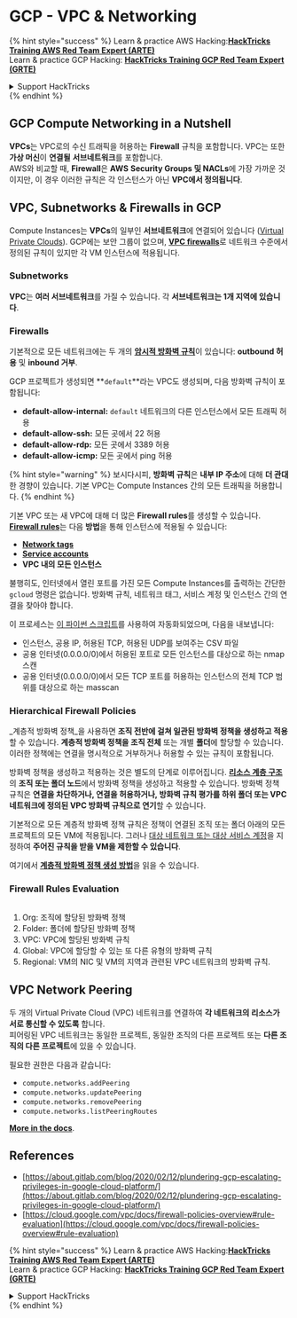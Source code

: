 # GCP - VPC & Networking

{% hint style="success" %}
Learn & practice AWS Hacking:<img src="../../../../.gitbook/assets/image (1).png" alt="" data-size="line">[**HackTricks Training AWS Red Team Expert (ARTE)**](https://training.hacktricks.xyz/courses/arte)<img src="../../../../.gitbook/assets/image (1).png" alt="" data-size="line">\
Learn & practice GCP Hacking: <img src="../../../../.gitbook/assets/image (2).png" alt="" data-size="line">[**HackTricks Training GCP Red Team Expert (GRTE)**<img src="../../../../.gitbook/assets/image (2).png" alt="" data-size="line">](https://training.hacktricks.xyz/courses/grte)

<details>

<summary>Support HackTricks</summary>

* Check the [**subscription plans**](https://github.com/sponsors/carlospolop)!
* **Join the** 💬 [**Discord group**](https://discord.gg/hRep4RUj7f) or the [**telegram group**](https://t.me/peass) or **follow** us on **Twitter** 🐦 [**@hacktricks\_live**](https://twitter.com/hacktricks\_live)**.**
* **Share hacking tricks by submitting PRs to the** [**HackTricks**](https://github.com/carlospolop/hacktricks) and [**HackTricks Cloud**](https://github.com/carlospolop/hacktricks-cloud) github repos.

</details>
{% endhint %}

## **GCP Compute Networking in a Nutshell**

**VPCs**는 VPC로의 수신 트래픽을 허용하는 **Firewall** 규칙을 포함합니다. VPC는 또한 **가상 머신**이 **연결될** **서브네트워크**를 포함합니다.\
AWS와 비교할 때, **Firewall**은 **AWS** **Security Groups 및 NACLs**에 가장 가까운 것이지만, 이 경우 이러한 규칙은 각 인스턴스가 아닌 **VPC에서 정의됩니다**.

## **VPC, Subnetworks & Firewalls in GCP**

Compute Instances는 **VPCs**의 일부인 **서브네트워크**에 연결되어 있습니다 ([Virtual Private Clouds](https://cloud.google.com/vpc/docs/vpc)). GCP에는 보안 그룹이 없으며, [**VPC firewalls**](https://cloud.google.com/vpc/docs/firewalls)로 네트워크 수준에서 정의된 규칙이 있지만 각 VM 인스턴스에 적용됩니다.

### Subnetworks

**VPC**는 **여러 서브네트워크**를 가질 수 있습니다. 각 **서브네트워크는 1개 지역에 있습니다**.

### Firewalls

기본적으로 모든 네트워크에는 두 개의 [**암시적 방화벽 규칙**](https://cloud.google.com/vpc/docs/firewalls#default\_firewall\_rules)이 있습니다: **outbound 허용** 및 **inbound 거부**.

GCP 프로젝트가 생성되면 **`default`**라는 VPC도 생성되며, 다음 방화벽 규칙이 포함됩니다:

* **default-allow-internal:** `default` 네트워크의 다른 인스턴스에서 모든 트래픽 허용
* **default-allow-ssh:** 모든 곳에서 22 허용
* **default-allow-rdp:** 모든 곳에서 3389 허용
* **default-allow-icmp:** 모든 곳에서 ping 허용

{% hint style="warning" %}
보시다시피, **방화벽 규칙**은 **내부 IP 주소**에 대해 **더 관대**한 경향이 있습니다. 기본 VPC는 Compute Instances 간의 모든 트래픽을 허용합니다.
{% endhint %}

기본 VPC 또는 새 VPC에 대해 더 많은 **Firewall rules**를 생성할 수 있습니다. [**Firewall rules**](https://cloud.google.com/vpc/docs/firewalls)는 다음 **방법**을 통해 인스턴스에 적용될 수 있습니다:

* [**Network tags**](https://cloud.google.com/vpc/docs/add-remove-network-tags)
* [**Service accounts**](https://cloud.google.com/vpc/docs/firewalls#serviceaccounts)
* **VPC 내의 모든 인스턴스**

불행히도, 인터넷에서 열린 포트를 가진 모든 Compute Instances를 출력하는 간단한 `gcloud` 명령은 없습니다. 방화벽 규칙, 네트워크 태그, 서비스 계정 및 인스턴스 간의 연결을 찾아야 합니다.

이 프로세스는 [이 파이썬 스크립트](https://gitlab.com/gitlab-com/gl-security/gl-redteam/gcp\_firewall\_enum)를 사용하여 자동화되었으며, 다음을 내보냅니다:

* 인스턴스, 공용 IP, 허용된 TCP, 허용된 UDP를 보여주는 CSV 파일
* 공용 인터넷(0.0.0.0/0)에서 허용된 포트로 모든 인스턴스를 대상으로 하는 nmap 스캔
* 공용 인터넷(0.0.0.0/0)에서 모든 TCP 포트를 허용하는 인스턴스의 전체 TCP 범위를 대상으로 하는 masscan

### Hierarchical Firewall Policies <a href="#hierarchical-firewall-policies" id="hierarchical-firewall-policies"></a>

_계층적 방화벽 정책_을 사용하면 **조직 전반에 걸쳐 일관된 방화벽 정책을 생성하고 적용**할 수 있습니다. **계층적 방화벽 정책을 조직 전체** 또는 개별 **폴더**에 할당할 수 있습니다. 이러한 정책에는 연결을 명시적으로 거부하거나 허용할 수 있는 규칙이 포함됩니다.

방화벽 정책을 생성하고 적용하는 것은 별도의 단계로 이루어집니다. [**리소스 계층 구조**](https://cloud.google.com/resource-manager/docs/cloud-platform-resource-hierarchy)의 **조직 또는 폴더 노드**에서 방화벽 정책을 생성하고 적용할 수 있습니다. 방화벽 정책 규칙은 **연결을 차단하거나, 연결을 허용하거나, 방화벽 규칙 평가를 하위 폴더 또는 VPC 네트워크에 정의된 VPC 방화벽 규칙으로 연기**할 수 있습니다.

기본적으로 모든 계층적 방화벽 정책 규칙은 정책이 연결된 조직 또는 폴더 아래의 모든 프로젝트의 모든 VM에 적용됩니다. 그러나 [대상 네트워크 또는 대상 서비스 계정](https://cloud.google.com/vpc/docs/firewall-policies#targets)을 지정하여 **주어진 규칙을 받을 VM을 제한할 수 있습니다**.

여기에서 [**계층적 방화벽 정책 생성 방법**](https://cloud.google.com/vpc/docs/using-firewall-policies#gcloud)을 읽을 수 있습니다.

### Firewall Rules Evaluation

<figure><img src="../../../../.gitbook/assets/image (2) (1).png" alt=""><figcaption></figcaption></figure>

1. Org: 조직에 할당된 방화벽 정책
2. Folder: 폴더에 할당된 방화벽 정책
3. VPC: VPC에 할당된 방화벽 규칙
4. Global: VPC에 할당할 수 있는 또 다른 유형의 방화벽 규칙
5. Regional: VM의 NIC 및 VM의 지역과 관련된 VPC 네트워크의 방화벽 규칙.

## VPC Network Peering

두 개의 Virtual Private Cloud (VPC) 네트워크를 연결하여 **각 네트워크의 리소스가 서로 통신할 수 있도록** 합니다.\
피어링된 VPC 네트워크는 동일한 프로젝트, 동일한 조직의 다른 프로젝트 또는 **다른 조직의 다른 프로젝트**에 있을 수 있습니다.

필요한 권한은 다음과 같습니다:

* `compute.networks.addPeering`
* `compute.networks.updatePeering`
* `compute.networks.removePeering`
* `compute.networks.listPeeringRoutes`

[**More in the docs**](https://cloud.google.com/vpc/docs/vpc-peering).

## References

* [https://about.gitlab.com/blog/2020/02/12/plundering-gcp-escalating-privileges-in-google-cloud-platform/](https://about.gitlab.com/blog/2020/02/12/plundering-gcp-escalating-privileges-in-google-cloud-platform/)
* [https://cloud.google.com/vpc/docs/firewall-policies-overview#rule-evaluation](https://cloud.google.com/vpc/docs/firewall-policies-overview#rule-evaluation)

{% hint style="success" %}
Learn & practice AWS Hacking:<img src="../../../../.gitbook/assets/image (1).png" alt="" data-size="line">[**HackTricks Training AWS Red Team Expert (ARTE)**](https://training.hacktricks.xyz/courses/arte)<img src="../../../../.gitbook/assets/image (1).png" alt="" data-size="line">\
Learn & practice GCP Hacking: <img src="../../../../.gitbook/assets/image (2).png" alt="" data-size="line">[**HackTricks Training GCP Red Team Expert (GRTE)**<img src="../../../../.gitbook/assets/image (2).png" alt="" data-size="line">](https://training.hacktricks.xyz/courses/grte)

<details>

<summary>Support HackTricks</summary>

* Check the [**subscription plans**](https://github.com/sponsors/carlospolop)!
* **Join the** 💬 [**Discord group**](https://discord.gg/hRep4RUj7f) or the [**telegram group**](https://t.me/peass) or **follow** us on **Twitter** 🐦 [**@hacktricks\_live**](https://twitter.com/hacktricks\_live)**.**
* **Share hacking tricks by submitting PRs to the** [**HackTricks**](https://github.com/carlospolop/hacktricks) and [**HackTricks Cloud**](https://github.com/carlospolop/hacktricks-cloud) github repos.

</details>
{% endhint %}
